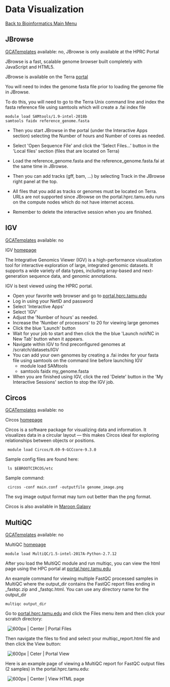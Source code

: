 # Data Visualization

[Back to Bioinformatics Main
Menu](/kb3/Software/Bioinformatics/Bioinformatics/)

## JBrowse

[GCATemplates](/kb3/Software/useful-tools/SW@GCATemplates/ "wikilink") available: no, JBrowse is
only available at the HPRC Portal

JBrowse is a fast, scalable genome browser built completely with
JavaScript and HTML5.

JBrowse is available on the Terra [portal](https://portal.hprc.tamu.edu)

You will need to index the genome fasta file prior to loading the genome
file in JBrowse.

To do this, you will need to go to the Terra Unix command line and index
the fasta reference file using samtools which will create a .fai index
file

    module load SAMtools/1.9-intel-2018b
    samtools faidx reference_genome.fasta

  - Then you start JBrowse in the portal (under the Interactive Apps
    section) selecting the Number of hours and Number of cores as
    needed.

<!-- end list -->

  - Select 'Open Sequence File' and click the 'Select Files...' button
    in the 'Local files' section (files that are located on Terra)

<!-- end list -->

  - Load the reference\_genome.fasta and the reference\_genome.fasta.fai
    at the same time in JBrowse.

<!-- end list -->

  - Then you can add tracks (gff, bam, ...) by selecting Track in the
    JBrowse right panel at the top.

<!-- end list -->

  - All files that you add as tracks or genomes must be located on
    Terra. URLs are not supported since JBrowse on the
    portal.hprc.tamu.edu runs on the compute nodes which do not have
    internet access.

<!-- end list -->

  - Remember to delete the interactive session when you are finished.

## IGV

[GCATemplates](/kb3/Software/useful-tools/SW@GCATemplates/ "wikilink") available: no

IGV [homepage](https://www.broadinstitute.org/igv/)

The Integrative Genomics Viewer (IGV) is a high-performance
visualization tool for interactive exploration of large, integrated
genomic datasets. It supports a wide variety of data types, including
array-based and next-generation sequence data, and genomic annotations.

IGV is best viewed using the HPRC portal.

  - Open your favorite web browser and go to
    [portal.hprc.tamu.edu](https://portal.hprc.tamu.edu)
  - Log in using your NetID and password
  - Select 'Interactive Apps'
  - Select 'IGV'
  - Adjust the 'Number of hours' as needed.
  - Increase the 'Number of processors' to 20 for viewing large genomes
  - Click the blue 'Launch' button
  - Wait for your job to start and then click the the blue 'Launch noVNC
    in New Tab' button when it appears.
  - Navigate within IGV to find preconfigured genomes at
    /scratch/datasets/IGV
  - You can add your own genomes by creating a .fai index for your fasta
    file using samtools on the command line before launching IGV
      - module load SAMtools
      - samtools faidx my\_genome.fasta
  - When you are finished using IGV, click the red 'Delete' button in
    the 'My Interactive Sessions' section to stop the IGV job.

## Circos

[GCATemplates](/kb3/Software/useful-tools/SW@GCATemplates/ "wikilink") available: no

Circos [homepage](http://circos.ca/)

Circos is a software package for visualizing data and information. It
visualizes data in a circular layout — this makes Circos ideal for
exploring relationships between objects or positions.

` module load Circos/0.69-9-GCCcore-9.3.0`

Sample config files are found here:

` ls $EBROOTCIRCOS/etc`

Sample command:

` circos -conf main.conf -outputfile genome_image.png`

The svg image output format may turn out better than the png format.

Circos is also available in [Maroon
Galaxy](/kb3/Software/Galaxy/SW@Galaxy/)

## MultiQC

[GCATemplates](/kb3/Software/useful-tools/SW@GCATemplates/ "wikilink") available: no

MultiQC [homepage](http://multiqc.info/)

    module load MultiQC/1.5-intel-2017A-Python-2.7.12

After you load the MultiQC module and run multiqc, you can view the html
page using the HPC portal at
[portal.hprc.tamu.edu](https://portal.hprc.tamu.edu/)

An example command for viewing multiple FastQC processed samples in
MultiQC where the output\_dir contains the FastQC report files ending in
\_fastqc.zip and \_fastqc.html. You can use any directory name for the
output\_dir

    multiqc output_dir

Go to [portal.hprc.tamu.edu](https://portal.hprc.tamu.edu/) and click
the Files menu item and then click your scratch directory:

` `![`   600px   |   Center   |   Portal 
 Files`](Ood_files.png " 600px | Center | Portal Files")

Then navigate the files to find and select your multiqc\_report.html
file and then click the View button:

` `![`   600px   |   Ceter   |   Portal 
 View`](Ood_view.png " 600px | Ceter | Portal View")

Here is an example page of viewing a MultiQC report for FastQC output
files (2 samples) in the portal.hprc.tamu.edu:

` `![`   600px   |   Center   |   View   HTML 
 page`](Ood_multiqc.png " 600px | Center | View HTML page")
